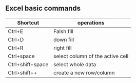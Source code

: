 ## Excel basic commands

|Shortcut  | operations  |
|----------|-------------|
|Ctrl+E    | Falsh fill |
|Ctrl+D    | down fill |
|Ctrl+R    | right fill |
|Ctrl+space| select column of the active cell |
|Ctrl+shift+space| select whole data |
|Ctrl+shift++| create a new row/column|
